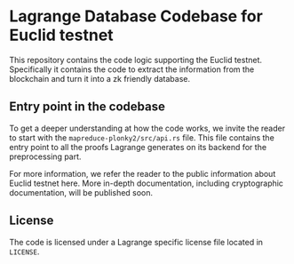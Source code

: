 # Lagrange Database Codebase for Euclid testnet

This repository contains the code logic supporting the Euclid testnet. Specifically it contains the code to extract the information from the 
blockchain and turn it into a zk friendly database. 

## Entry point in the codebase

To get a deeper understanding at how the code works, we invite the reader to start with the `mapreduce-plonky2/src/api.rs` file. 
This file contains the entry point to all the proofs Lagrange generates on its backend for the preprocessing part.

For more information, we refer the reader to the public information about Euclid testnet here. 
More in-depth documentation, including cryptographic documentation, will be published soon.

## License

The code is licensed under a Lagrange specific license file located in `LICENSE`.
